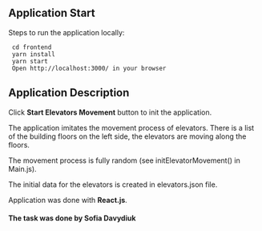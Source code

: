 ## Application Start

Steps to run the application locally:

     cd frontend
     yarn install
     yarn start
     Open http://localhost:3000/ in your browser

## Application Description

Click **Start Elevators Movement** button to init the application.

The application imitates the movement process of elevators. There is a list of the building floors on the left side, the elevators are moving along the floors.

The movement process is fully random (see initElevatorMovement() in Main.js). 

The initial data for the elevators is created in elevators.json file.

Application was done with **React.js**.     

#### The task was done by Sofia Davydiuk
